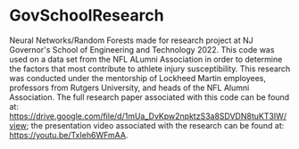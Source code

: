 # GovSchoolResearch
Neural Networks/Random Forests made for research project at NJ Governor's School of Engineering and Technology 2022.
This code was used on a data set from the NFL ALumni Association in order to determine the factors that most contribute to athlete injury susceptibility. This research was conducted under the mentorship of Lockheed Martin employees, professors from Rutgers University, and heads of the NFL Alumni Association. The full research paper associated with this code can be found at: https://drive.google.com/file/d/1mUa_DvKpw2npktzS3a8SDVDN8tuKT3IW/view; the presentation video associated with the research can be found at: https://youtu.be/TxIeh6WFmAA. 

